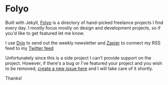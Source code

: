 # Folyo

Built with Jekyll, [Folyo](http://folyo.me) is a directory of hand-picked freelance projects I find every day. I mostly focus mostly on design and development projects, so if you'd like to get featured let me know.  

I use [Drip](http://getdrip.com) to send out the weekly newsletter and [Zapier](http://zapier) to connect my RSS feed to my [Twitter feed](http://twitter.com/yofolyo)

Unfortunately since this is a side project I can't provide support on the project. However, if there's a bug or I've featured your project and you wish to be removed, [create a new issue here](https://github.com/robwco/folyo/issues) and I will take care of it shortly.

Thanks!